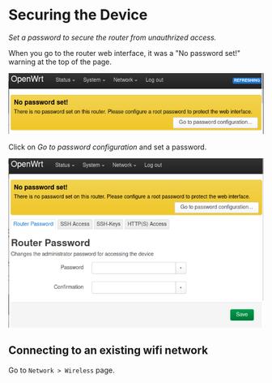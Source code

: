 # Securing the Device

_Set a password to secure the router from unauthrized access._

When you go to the router web interface, it was a "No password set!" warning at the top of the page.

![](../images/openwrt-no-password-set.png)

Click on _Go to password configuration_ and set a password.

![](../images/openwrt-password-configuration.png)

## Connecting to an existing wifi network

Go to `Network > Wireless` page.

